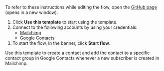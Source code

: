 To refer to these instructions while editing the flow, open the [GitHub page](https://github.com/ot4i/app-connect-templates/tree/main/resources/markdown/Create%20a%20contact%20and%20add%20the%20contact%20to%20a%20specific%20group%20in%20Google%20Contacts%20when%20a%20subscriber%20is%20created%20in%20Mailchimp_instructions.md) (opens in a new window).

1. Click **Use this template** to start using the template.
2. Connect to the following accounts by using your credentials:
   - [Mailchimp](https://ibm.biz/acmailchimp)
   - [Google Contacts](https://ibm.biz/acgooglecontacts)
3. To start the flow, in the banner, click **Start flow**.


Use this template to create a contact and add the contact to a specific contact group in Google Contacts whenever a new subscriber is created in Mailchimp.






